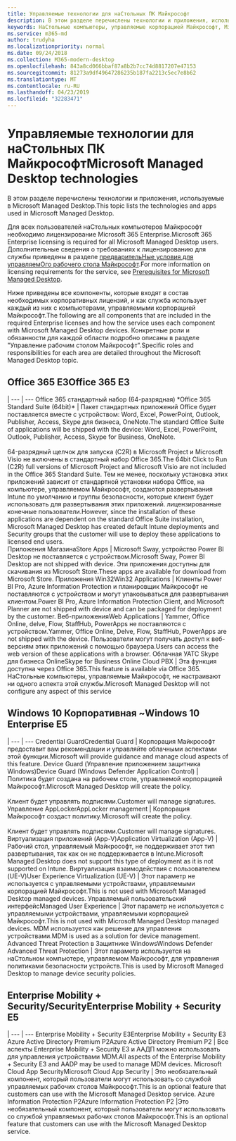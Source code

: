 ```yaml
---
title: Управляемые технологии для наСтольных ПК Майкрософт
description: В этом разделе перечислены технологии и приложения, используемые в Microsoft Managed Desktop.
keywords: НаСтольные компьютеры, управляемые корпорацией Майкрософт, Microsoft 365, служба, документация
ms.service: m365-md
author: trudyha
ms.localizationpriority: normal
ms.date: 09/24/2018
ms.collection: M365-modern-desktop
ms.openlocfilehash: 843a8cd066bbaf87a8b2b7cc74d8817207e47153
ms.sourcegitcommit: 81273a9df49647286235b187fa2213c5ec7e8b62
ms.translationtype: MT
ms.contentlocale: ru-RU
ms.lasthandoff: 04/23/2019
ms.locfileid: "32283471"
---
```

# <a name="microsoft-managed-desktop-technologies"></a><span data-ttu-id="7f1b2-104">Управляемые технологии для наСтольных ПК Майкрософт</span><span class="sxs-lookup"><span data-stu-id="7f1b2-104">Microsoft Managed Desktop technologies</span></span>

<span data-ttu-id="7f1b2-105">В этом разделе перечислены технологии и приложения, используемые в Microsoft Managed Desktop.</span><span class="sxs-lookup"><span data-stu-id="7f1b2-105">This topic lists the technologies and apps used in Microsoft Managed Desktop.</span></span>

<!-- Microsoft 365 E5; Device as a Service -->
<!-- in O365 table, standard suite, removed this sentence "Please see the Installation of Project/Visio 64bit Click to Run Addendum for important deployment instructions. -->

<span data-ttu-id="7f1b2-106">Для всех пользователей наСтольных компьютеров Майкрософт необходимо лицензирование Microsoft 365 Enterprise.</span><span class="sxs-lookup"><span data-stu-id="7f1b2-106">Microsoft 365 Enterprise licensing is required for all Microsoft Managed Desktop users.</span></span> <span data-ttu-id="7f1b2-107">Дополнительные сведения о требованиях к лицензированию для службы приведены в разделе [предварительНые условия для управляемОго рабочего стола Майкрософт](../get-ready/prerequisites.md).</span><span class="sxs-lookup"><span data-stu-id="7f1b2-107">For more information on licensing requirements for the service, see [Prerequisites for Microsoft Managed Desktop](../get-ready/prerequisites.md).</span></span>

<span data-ttu-id="7f1b2-108">Ниже приведены все компоненты, которые входят в состав необходимых корпоративных лицензий, и как служба использует каждый из них с компьютерами, управляемыми корпорацией Майкрософт.</span><span class="sxs-lookup"><span data-stu-id="7f1b2-108">The following are all components that are included in the required Enterprise licenses and how the service uses each component with Microsoft Managed Desktop devices.</span></span> <span data-ttu-id="7f1b2-109">Конкретные роли и обязанности для каждой области подробно описаны в разделе "Управление рабочим столом Майкрософт".</span><span class="sxs-lookup"><span data-stu-id="7f1b2-109">Specific roles and responsibilities for each area are detailed throughout the Microsoft Managed Desktop topic.</span></span> 

## <a name="office-365-e3"></a><span data-ttu-id="7f1b2-110">Office 365 E3</span><span class="sxs-lookup"><span data-stu-id="7f1b2-110">Office 365 E3</span></span>
 |
 --- | ---
<span data-ttu-id="7f1b2-111">Office 365 стандартный набор (64-разрядная) \*</span><span class="sxs-lookup"><span data-stu-id="7f1b2-111">Office 365 Standard Suite (64bit)\*</span></span> | <span data-ttu-id="7f1b2-112">Пакет стандартных приложений Office будет поставляется вместе с устройством: Word, Excel, PowerPoint, Outlook, Publisher, Access, Skype для бизнеса, OneNote.</span><span class="sxs-lookup"><span data-stu-id="7f1b2-112">The standard Office Suite of applications will be shipped with the device: Word, Excel, PowerPoint, Outlook, Publisher, Access, Skype for Business, OneNote.</span></span><br><br><span data-ttu-id="7f1b2-113">64-разрядный щелчок для запуска (C2R) в Microsoft Project и Microsoft Visio не включены в стандартный набор Office 365.</span><span class="sxs-lookup"><span data-stu-id="7f1b2-113">The 64bit Click to Run (C2R) full versions of Microsoft Project and Microsoft Visio are not included in the Office 365 Standard Suite.</span></span>  <span data-ttu-id="7f1b2-114">Тем не менее, поскольку установка этих приложений зависит от стандартной установки набора Office, на компьютере, управляемом Майкрософт, создаются развертывания Intune по умолчанию и группы безопасности, которые клиент будет использовать для развертывания этих приложений. лицензированные конечные пользователи.</span><span class="sxs-lookup"><span data-stu-id="7f1b2-114">However, since the installation of these applications are dependent on the standard Office Suite installation, Microsoft Managed Desktop has created default Intune deployments and Security groups that the customer will use to deploy these applications to licensed end users.</span></span>  
<span data-ttu-id="7f1b2-115">Приложения Магазина</span><span class="sxs-lookup"><span data-stu-id="7f1b2-115">Store Apps</span></span> |    <span data-ttu-id="7f1b2-116">Microsoft Sway, устройство Power BI Desktop не поставляется с устройством.</span><span class="sxs-lookup"><span data-stu-id="7f1b2-116">Microsoft Sway, Power BI Desktop are not shipped with device.</span></span> <span data-ttu-id="7f1b2-117">Эти приложения доступны для скачивания из Microsoft Store.</span><span class="sxs-lookup"><span data-stu-id="7f1b2-117">These apps are available for download from Microsoft Store.</span></span>
<span data-ttu-id="7f1b2-118">Приложения Win32</span><span class="sxs-lookup"><span data-stu-id="7f1b2-118">Win32 Applications</span></span> |    <span data-ttu-id="7f1b2-119">Клиенты Power BI Pro, Azure Information Protection и планировщик Майкрософт не поставляются с устройством и могут упаковываться для развертывания клиентом.</span><span class="sxs-lookup"><span data-stu-id="7f1b2-119">Power BI Pro, Azure Information Protection Client, and Microsoft Planner are not shipped with device and can be packaged for deployment by the customer.</span></span> 
<span data-ttu-id="7f1b2-120">Веб-приложения</span><span class="sxs-lookup"><span data-stu-id="7f1b2-120">Web Applications</span></span> |  <span data-ttu-id="7f1b2-121">Yammer, Office Online, delve, Flow, StaffHub, PowerApps не поставляются с устройством.</span><span class="sxs-lookup"><span data-stu-id="7f1b2-121">Yammer, Office Online, Delve, Flow, StaffHub, PowerApps are not shipped with the device.</span></span> <span data-ttu-id="7f1b2-122">Пользователи могут получать доступ к веб-версиям этих приложений с помощью браузера.</span><span class="sxs-lookup"><span data-stu-id="7f1b2-122">Users can access the web version of these applications with a browser.</span></span>
<span data-ttu-id="7f1b2-123">Облачная УАТС Skype для бизнеса Online</span><span class="sxs-lookup"><span data-stu-id="7f1b2-123">Skype for Business Online Cloud PBX</span></span> | <span data-ttu-id="7f1b2-124">Эта функция доступна через Office 365.</span><span class="sxs-lookup"><span data-stu-id="7f1b2-124">This feature is available via Office 365.</span></span> <span data-ttu-id="7f1b2-125">НаСтольные компьютеры, управляемые Майкрософт, не настраивают ни одного аспекта этой службы.</span><span class="sxs-lookup"><span data-stu-id="7f1b2-125">Microsoft Managed Desktop will not configure any aspect of this service</span></span>

## <a name="windows-10-enterprise-e5"></a><span data-ttu-id="7f1b2-126">Windows 10 Корпоративная ~</span><span class="sxs-lookup"><span data-stu-id="7f1b2-126">Windows 10 Enterprise E5</span></span>

 |
 --- | ---
<span data-ttu-id="7f1b2-127">Credential Guard</span><span class="sxs-lookup"><span data-stu-id="7f1b2-127">Credential Guard</span></span> |  <span data-ttu-id="7f1b2-128">Корпорация Майкрософт предоставит вам рекомендации и управляйте облачными аспектами этой функции.</span><span class="sxs-lookup"><span data-stu-id="7f1b2-128">Microsoft will provide guidance and manage cloud aspects of this feature.</span></span>
<span data-ttu-id="7f1b2-129">Device Guard (Управление приложением защитника Windows)</span><span class="sxs-lookup"><span data-stu-id="7f1b2-129">Device Guard (Windows Defender Application Control)</span></span> | <span data-ttu-id="7f1b2-130">Политика будет создана на рабочем столе, управляемой корпорацией Майкрософт.</span><span class="sxs-lookup"><span data-stu-id="7f1b2-130">Microsoft Managed Desktop will create the policy.</span></span> <br><br><span data-ttu-id="7f1b2-131">Клиент будет управлять подписями.</span><span class="sxs-lookup"><span data-stu-id="7f1b2-131">Customer will manage signatures.</span></span>
<span data-ttu-id="7f1b2-132">Управление AppLocker</span><span class="sxs-lookup"><span data-stu-id="7f1b2-132">AppLocker management</span></span> |  <span data-ttu-id="7f1b2-133">Корпорация Майкрософт создаст политику.</span><span class="sxs-lookup"><span data-stu-id="7f1b2-133">Microsoft will create the policy.</span></span> <br><br><span data-ttu-id="7f1b2-134">Клиент будет управлять подписями.</span><span class="sxs-lookup"><span data-stu-id="7f1b2-134">Customer will manage signatures.</span></span>
<span data-ttu-id="7f1b2-135">Виртуализация приложений (App-V)</span><span class="sxs-lookup"><span data-stu-id="7f1b2-135">Application Virtualization (App-V)</span></span> |    <span data-ttu-id="7f1b2-136">Рабочий стол, управляемый Майкрософт, не поддерживает этот тип развертывания, так как он не поддерживается в Intune.</span><span class="sxs-lookup"><span data-stu-id="7f1b2-136">Microsoft Managed Desktop does not support this type of deployment as it is not supported on Intune.</span></span>
<span data-ttu-id="7f1b2-137">Виртуализация взаимодействия с пользователем (UE-V)</span><span class="sxs-lookup"><span data-stu-id="7f1b2-137">User Experience Virtualization (UE-V)</span></span> | <span data-ttu-id="7f1b2-138">Этот параметр не используется с управляемыми устройствами, управляемыми корпорацией Майкрософт.</span><span class="sxs-lookup"><span data-stu-id="7f1b2-138">This is not used with Microsoft Managed Desktop managed devices.</span></span>
<span data-ttu-id="7f1b2-139">Управляемый пользовательский интерфейс</span><span class="sxs-lookup"><span data-stu-id="7f1b2-139">Managed User Experience</span></span>  | <span data-ttu-id="7f1b2-140">Этот параметр не используется с управляемыми устройствами, управляемыми корпорацией Майкрософт.</span><span class="sxs-lookup"><span data-stu-id="7f1b2-140">This is not used with Microsoft Managed Desktop managed devices.</span></span> <span data-ttu-id="7f1b2-141">MDM используется как решение для управления устройствами.</span><span class="sxs-lookup"><span data-stu-id="7f1b2-141">MDM is used as a solution for device management.</span></span>
<span data-ttu-id="7f1b2-142">Advanced Threat Protection в Защитнике Windows</span><span class="sxs-lookup"><span data-stu-id="7f1b2-142">Windows Defender Advanced Threat Protection</span></span> |   <span data-ttu-id="7f1b2-143">Этот параметр используется на наСтольном компьютере, управляемом Майкрософт, для управления политиками безопасности устройств.</span><span class="sxs-lookup"><span data-stu-id="7f1b2-143">This is used by Microsoft Managed Desktop to manage device security policies.</span></span> 

## <a name="enterprise-mobility--security-e5"></a><span data-ttu-id="7f1b2-144">Enterprise Mobility + Security/Security</span><span class="sxs-lookup"><span data-stu-id="7f1b2-144">Enterprise Mobility + Security E5</span></span>

 |
 --- | ---
<span data-ttu-id="7f1b2-145">Enterprise Mobility + Security E3</span><span class="sxs-lookup"><span data-stu-id="7f1b2-145">Enterprise Mobility + Security E3</span></span><br><span data-ttu-id="7f1b2-146">Azure Active Directory Premium P2</span><span class="sxs-lookup"><span data-stu-id="7f1b2-146">Azure Active Directory Premium P2</span></span> |    <span data-ttu-id="7f1b2-147">Все аспекты Enterprise Mobility + Security E3 и ААДП можно использовать для управления устройствами MDM.</span><span class="sxs-lookup"><span data-stu-id="7f1b2-147">All aspects of the Enterprise Mobility + Security E3 and AADP may be used to manage MDM devices.</span></span>
<span data-ttu-id="7f1b2-148">Microsoft Cloud App Security</span><span class="sxs-lookup"><span data-stu-id="7f1b2-148">Microsoft Cloud App Security</span></span> |  <span data-ttu-id="7f1b2-149">Это необязательный компонент, который пользователи могут использовать со службой управляемых рабочих столов Майкрософт.</span><span class="sxs-lookup"><span data-stu-id="7f1b2-149">This is an optional feature that customers can use with the Microsoft Managed Desktop service.</span></span>
<span data-ttu-id="7f1b2-150">Azure Information Protection P2</span><span class="sxs-lookup"><span data-stu-id="7f1b2-150">Azure Information Protection P2</span></span>  |<span data-ttu-id="7f1b2-151">Это необязательный компонент, который пользователи могут использовать со службой управляемых рабочих столов Майкрософт.</span><span class="sxs-lookup"><span data-stu-id="7f1b2-151">This is an optional feature that customers can use with the Microsoft Managed Desktop service.</span></span>
